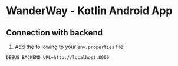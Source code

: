 # WanderWay - Kotlin Android App

## Connection with backend
1. Add the following to your `env.properties` file:
```
DEBUG_BACKEND_URL=http://localhost:8000
```